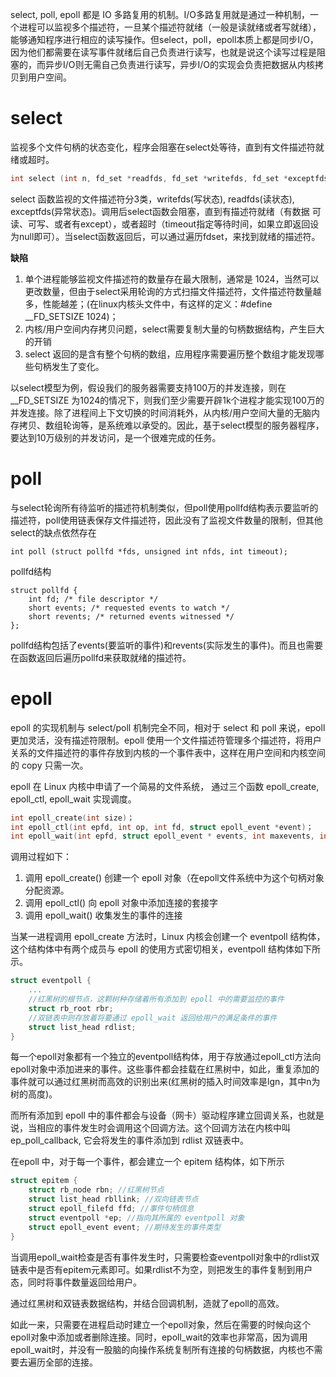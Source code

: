 select, poll, epoll 都是 IO 多路复用的机制。I/O多路复用就是通过一种机制，一个进程可以监视多个描述符，一旦某个描述符就绪（一般是读就绪或者写就绪），能够通知程序进行相应的读写操作。但select，poll，epoll本质上都是同步I/O，因为他们都需要在读写事件就绪后自己负责进行读写，也就是说这个读写过程是阻塞的，而异步I/O则无需自己负责进行读写，异步I/O的实现会负责把数据从内核拷贝到用户空间。

# select
监视多个文件句柄的状态变化，程序会阻塞在select处等待，直到有文件描述符就绪或超时。
```c
int select (int n, fd_set *readfds, fd_set *writefds, fd_set *exceptfds, struct timeval *timeout);
```
select 函数监视的文件描述符分3类，writefds(写状态), readfds(读状态), exceptfds(异常状态)。调用后select函数会阻塞，直到有描述符就绪（有数据 可读、可写、或者有except），或者超时（timeout指定等待时间，如果立即返回设为null即可）。当select函数返回后，可以通过遍历fdset，来找到就绪的描述符。

**缺陷**
1. 单个进程能够监视文件描述符的数量存在最大限制，通常是 1024，当然可以更改数量，但由于select采用轮询的方式扫描文件描述符，文件描述符数量越多，性能越差；(在linux内核头文件中，有这样的定义：#define __FD_SETSIZE 1024)；
2. 内核/用户空间内存拷贝问题，select需要复制大量的句柄数据结构，产生巨大的开销
3. select 返回的是含有整个句柄的数组，应用程序需要遍历整个数组才能发现哪些句柄发生了变化。

以select模型为例，假设我们的服务器需要支持100万的并发连接，则在__FD_SETSIZE 为1024的情况下，则我们至少需要开辟1k个进程才能实现100万的并发连接。除了进程间上下文切换的时间消耗外，从内核/用户空间大量的无脑内存拷贝、数组轮询等，是系统难以承受的。因此，基于select模型的服务器程序，要达到10万级别的并发访问，是一个很难完成的任务。

# poll
与select轮询所有待监听的描述符机制类似，但poll使用pollfd结构表示要监听的描述符，poll使用链表保存文件描述符，因此没有了监视文件数量的限制，但其他select的缺点依然存在
```
int poll (struct pollfd *fds, unsigned int nfds, int timeout);
```
pollfd结构
```
struct pollfd {
    int fd; /* file descriptor */
    short events; /* requested events to watch */
    short revents; /* returned events witnessed */
};
```
pollfd结构包括了events(要监听的事件)和revents(实际发生的事件)。而且也需要在函数返回后遍历pollfd来获取就绪的描述符。

# epoll
epoll 的实现机制与 select/poll 机制完全不同，相对于 select 和 poll 来说，epoll更加灵活，没有描述符限制。epoll 使用一个文件描述符管理多个描述符，将用户关系的文件描述符的事件存放到内核的一个事件表中，这样在用户空间和内核空间的 copy 只需一次。

epoll 在 Linux 内核中申请了一个简易的文件系统， 通过三个函数 epoll_create, epoll_ctl, epoll_wait 实现调度。
```c
int epoll_create(int size)；
int epoll_ctl(int epfd, int op, int fd, struct epoll_event *event)；
int epoll_wait(int epfd, struct epoll_event * events, int maxevents, int timeout);
```
调用过程如下：
1. 调用 epoll_create() 创建一个 epoll 对象（在epoll文件系统中为这个句柄对象分配资源。
2. 调用 epoll_ctl() 向 epoll 对象中添加连接的套接字
3. 调用 epoll_wait() 收集发生的事件的连接

当某一进程调用 epoll_create 方法时，Linux 内核会创建一个 eventpoll 结构体，这个结构体中有两个成员与 epoll 的使用方式密切相关，eventpoll 结构体如下所示。
```c
struct eventpoll {
    ...
    //红黑树的根节点，这颗树种存储着所有添加到 epoll 中的需要监控的事件
    struct rb_root rbr;
    //双链表中则存放着将要通过 epoll_wait 返回给用户的满足条件的事件
    struct list_head rdlist;
}
```
每一个epoll对象都有一个独立的eventpoll结构体，用于存放通过epoll_ctl方法向epoll对象中添加进来的事件。这些事件都会挂载在红黑树中，如此，重复添加的事件就可以通过红黑树而高效的识别出来(红黑树的插入时间效率是lgn，其中n为树的高度)。

而所有添加到 epoll 中的事件都会与设备（网卡）驱动程序建立回调关系，也就是说，当相应的事件发生时会调用这个回调方法。这个回调方法在内核中叫 ep_poll_callback, 它会将发生的事件添加到 rdlist 双链表中。

在epoll 中，对于每一个事件，都会建立一个 epitem 结构体，如下所示
```c
struct epitem {
    struct rb_node rbn; //红黑树节点
    struct list_head rbllink; //双向链表节点
    struct epoll_filefd ffd; //事件句柄信息
    struct eventpoll *ep; //指向其所属的 eventpoll 对象
    struct epoll_event event; //期待发生的事件类型
}
```
当调用epoll_wait检查是否有事件发生时，只需要检查eventpoll对象中的rdlist双链表中是否有epitem元素即可。如果rdlist不为空，则把发生的事件复制到用户态，同时将事件数量返回给用户。

通过红黑树和双链表数据结构，并结合回调机制，造就了epoll的高效。

如此一来，只需要在进程启动时建立一个epoll对象，然后在需要的时候向这个epoll对象中添加或者删除连接。同时，epoll_wait的效率也非常高，因为调用epoll_wait时，并没有一股脑的向操作系统复制所有连接的句柄数据，内核也不需要去遍历全部的连接。